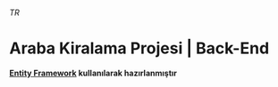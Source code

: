 ###### TR
# Araba Kiralama Projesi | Back-End
**[Entity Framework](https://docs.microsoft.com/tr-tr/ef/core/get-started) kullanılarak hazırlanmıştır**
